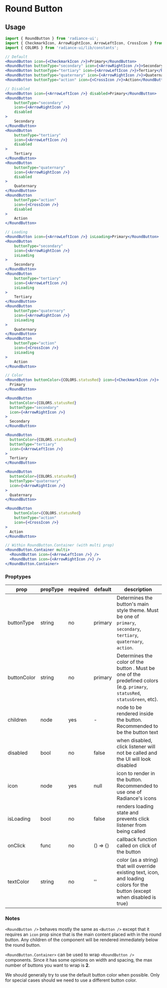 # Round Button

## Usage

```jsx
import { RoundButton } from 'radiance-ui';
import { CheckmarkIcon, ArrowRightIcon, ArrowLeftIcon, CrossIcon } from 'radiance-ui/lib/icons';
import { COLORS } from 'radiance-ui/lib/constants';

// Default
<RoundButton icon={<CheckmarkIcon />}>Primary</RoundButton>
<RoundButton buttonType="secondary" icon={<ArrowRightIcon />}>Secondary</RoundButton>
<RoundButton buttonType="tertiary" icon={<ArrowLeftIcon />}>Tertiary</RoundButton>
<RoundButton buttonType="quaternary" icon={<ArrowRightIcon />}>Quaternary</RoundButton>
<RoundButton buttonType="action" icon={<CrossIcon />}>Action</RoundButton>

// Disabled
<RoundButton icon={<ArrowLeftIcon />} disabled>Primary</RoundButton>
<RoundButton 
    buttonType="secondary" 
    icon={<ArrowRightIcon />} 
    disabled
>
    Secondary
</RoundButton>
<RoundButton 
    buttonType="tertiary" 
    icon={<ArrowLeftIcon />} 
    disabled
>
    Tertiary
</RoundButton>
<RoundButton 
    buttonType="quaternary" 
    icon={<ArrowRightIcon />} 
    disabled
>
    Quaternary
</RoundButton>
<RoundButton 
    buttonType="action" 
    icon={<CrossIcon />} 
    disabled
>
    Action
</RoundButton>

// Loading
<RoundButton icon={<ArrowLeftIcon />} isLoading>Primary</RoundButton>
<RoundButton 
    buttonType="secondary" 
    icon={<ArrowRightIcon />} 
    isLoading
>
    Secondary
</RoundButton>
<RoundButton 
    buttonType="tertiary" 
    icon={<ArrowLeftIcon />} 
    isLoading
>
    Tertiary
</RoundButton>
<RoundButton 
    buttonType="quaternary" 
    icon={<ArrowRightIcon />} 
    isLoading
>
    Quaternary
</RoundButton>
<RoundButton 
    buttonType="action" 
    icon={<CrossIcon />} 
    isLoading
>
    Action
</RoundButton>

// Color
<RoundButton buttonColor={COLORS.statusRed} icon={<CheckmarkIcon />}>
  Primary
</RoundButton>

<RoundButton
  buttonColor={COLORS.statusRed}
  buttonType="secondary"
  icon={<ArrowRightIcon />}
>
  Secondary
</RoundButton>

<RoundButton
  buttonColor={COLORS.statusRed}
  buttonType="tertiary"
  icon={<ArrowLeftIcon />}
>
  Tertiary
</RoundButton>

<RoundButton
  buttonColor={COLORS.statusRed}
  buttonType="quaternary"
  icon={<ArrowRightIcon />}
>
  Quaternary
</RoundButton>

<RoundButton 
    buttonColor={COLORS.statusRed} 
    buttonType="action" 
    icon={<CrossIcon />}
>
  Action
</RoundButton>

// Within RoundButton.Container (with multi prop)
<RoundButton.Container multi>
  <RoundButton icon={<ArrowLeftIcon />} />
  <RoundButton icon={<ArrowRightIcon />} />
</RoundButton.Container>
```

<!-- STORY -->

### Proptypes

| prop       | propType | required | default  | description                                                                                                                    |
| ---------- | -------- | -------- | -------- | ------------------------------------------------------------------------------------------------------------------------------ |
| buttonType | string   | no       | primary  | Determines the button's main style theme. Must be one of `primary`, `secondary`, `tertiary`, `quaternary`, `action`.           |
| buttonColor      | string   | no       | primary   | Determines the color of the button . Must be one of the predefined colors (e.g. `primary`, `statusRed`, `statusGreen`, etc). |
| children   | node     | yes      | -        | node to be rendered inside the button. Recommended to be the button text                                                       |
| disabled   | bool     | no       | false    | when disabled, click listener will not be called and the UI will look disabled                                                 |
| icon       | node     | yes      | null     | icon to render in the button. Recommended to use one of Radiance's icons                                                       |
| isLoading  | bool     | no       | false    | renders loading state and prevents click listener from being called                                                            |
| onClick    | func     | no       | () => {} | callback function called on click of the button                                                                                |
| textColor  | string   | no       | ''       | color (as a string) that will override existing text, icon, and loading colors for the button (except when disabled is true)   |

### Notes

`<RoundButton />` behaves mostly the same as `<Button />` except that it
requires an `icon` prop since that is the main content placed with in
the round button. Any children of the component will be rendered
immediately below the round button.

`<RoundButton.Container>` can be used to wrap `<RoundButton />` components.
Since it has some opinions on width and spacing, the max number of
buttons you want to wrap is **2**.

We should generally try to use the default button color when possible. Only for special cases should we need to use a different button color.
